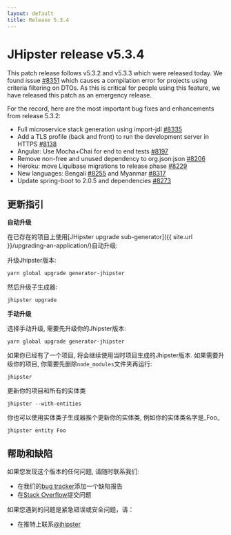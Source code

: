 ```yaml
---
layout: default
title: Release 5.3.4
---
```


JHipster release v5.3.4
==================

This patch release follows v5.3.2 and v5.3.3 which were released today. We found issue [#8351](https://github.com/jhipster/generator-jhipster/issues/8351) which causes a compilation error for projects using criteria filtering on DTOs. As this is critical for people using this feature, we have released this patch as an emergency release.

For the record, here are the most important bug fixes and enhancements from release 5.3.2:

- Full microservice stack generation using import-jdl [#8335](https://github.com/jhipster/generator-jhipster/pull/8335/)
- Add a TLS profile (back and front) to run the development server in HTTPS [#8138](https://github.com/jhipster/generator-jhipster/pull/8138)
- Angular: Use Mocha+Chai for end to end tests [#8197](https://github.com/jhipster/generator-jhipster/pull/8197)
- Remove non-free and unused dependency to org.json:json [#8206](https://github.com/jhipster/generator-jhipster/issues/8206)
- Heroku: move Liquibase migrations to release phase [#8229](https://github.com/jhipster/generator-jhipster/pull/8229)
- New languages: Bengali [#8255](https://github.com/jhipster/generator-jhipster/pull/8255) and Myanmar [#8317](https://github.com/jhipster/generator-jhipster/pull/8317)
- Update spring-boot to 2.0.5 and dependencies [#8273](https://github.com/jhipster/generator-jhipster/pull/8273)

更新指引
------------

**自动升级**

在已存在的项目上使用[JHipster upgrade sub-generator]({{ site.url }}/upgrading-an-application/)自动升级:

升级Jhipster版本:

```
yarn global upgrade generator-jhipster
```

然后升级子生成器:

```
jhipster upgrade
```

**手动升级**

选择手动升级, 需要先升级你的Jhipster版本:

```
yarn global upgrade generator-jhipster
```

如果你已经有了一个项目, 将会继续使用当时项目生成的Jhipster版本.
如果需要升级你的项目, 你需要先删除`node_modules`文件夹再运行:

```
jhipster
```

更新你的项目和所有的实体类

```
jhipster --with-entities
```

你也可以使用实体类子生成器挨个更新你的实体类, 例如你的实体类名字是_Foo_

```
jhipster entity Foo
```

帮助和缺陷
--------------

如果您发现这个版本的任何问题, 请随时联系我们:

- 在我们的[bug tracker](https://github.com/jhipster/generator-jhipster/issues?state=open)添加一个缺陷报告
- 在[Stack Overflow](http://stackoverflow.com/tags/jhipster/info)提交问题

如果您遇到的问题是紧急错误或安全问题，请：

- 在推特上联系[@jhipster](https://twitter.com/jhipster)
